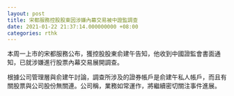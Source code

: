 ```yaml
---
layout: post
title: 宋都服務控股股東因涉嫌內幕交易被中證監調查
date: 2021-01-22 21:37:14.000000000 +08:00
categories: rthk
---
```


本周一上市的宋都服務公布，獲控股股東俞建午告知，他收到中國證監會書面通知，已就涉嫌進行股票內幕交易展開調查。

根據公司管理層與俞建午討論，調查所涉及的證券帳戶是俞建午私人帳戶，而且有關股票與公司股份無關連。公司稱，業務如常運作，將繼續密切關注事件進展。
